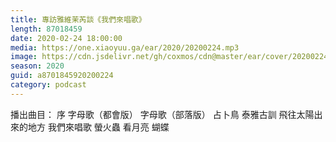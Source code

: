 ```yaml
---
title: 專訪雅維茉芮談《我們來唱歌》
length: 87018459
date: 2020-02-24 18:00:00
media: https://one.xiaoyuu.ga/ear/2020/20200224.mp3
image: https://cdn.jsdelivr.net/gh/coxmos/cdn@master/ear/cover/20200224.jpeg
season: 2020
guid: a8701845920200224
category: podcast
---
```


播出曲目：
序
字母歌（都會版）
字母歌（部落版）
占卜鳥
泰雅古訓
飛往太陽出來的地方
我們來唱歌
螢火蟲
看月亮
蝴蝶

